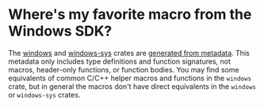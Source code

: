 # Where's my favorite macro from the Windows SDK?

The [windows](https://crates.io/crates/windows) and [windows-sys](https://crates.io/crates/windows-sys) crates are [generated from metadata](rust-getting-started/how-are-crates-built.md). This metadata only includes type definitions and function signatures, not macros, header-only functions, or function bodies. You may find some equivalents of common C/C++ helper macros and functions in the `windows` crate, but in general the macros don't have direct equivalents in the `windows` or `windows-sys` crates. 
